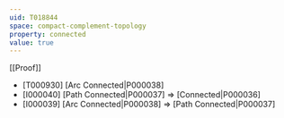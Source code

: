 ```yaml
---
uid: T018844
space: compact-complement-topology
property: connected
value: true
---
```

[[Proof]]

* [T000930] [Arc Connected|P000038]
* [I000040] [Path Connected|P000037] => [Connected|P000036]
* [I000039] [Arc Connected|P000038] => [Path Connected|P000037]


